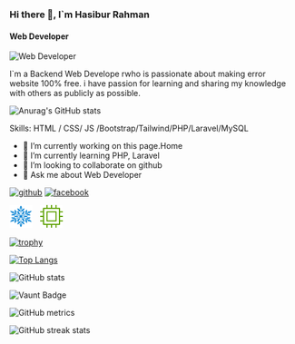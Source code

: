### Hi there 👋, I`m Hasibur Rahman
#### Web Developer
![Web Developer](https://arturssmirnovs.github.io/github-profile-readme-generator/images/banner.png)

I`m a Backend Web Develope rwho is passionate about making error website 100% free. i have passion for learning and sharing my knowledge with others as publicly as possible. 

![Anurag's GitHub stats](https://github-readme-stats.vercel.app/api?username=anuraghazra&show_icons=true&theme=radical)

Skills:  HTML / CSS/ JS /Bootstrap/Tailwind/PHP/Laravel/MySQL 

- 🔭 I’m currently working on this page.Home 
- 🌱 I’m currently learning PHP, Laravel 
- 👯 I’m looking to collaborate on github 
- 💬 Ask me about Web Developer 


[<img src='https://cdn.jsdelivr.net/npm/simple-icons@3.0.1/icons/github.svg' alt='github' height='40'>](https://github.com/emon21)  [<img src='https://cdn.jsdelivr.net/npm/simple-icons@3.0.1/icons/facebook.svg' alt='facebook' height='40'>](https://www.facebook.com/https://www.facebook.com/emoncse21)  

<a href='https://archiveprogram.github.com/'><img src='https://raw.githubusercontent.com/acervenky/animated-github-badges/master/assets/acbadge.gif' width='40' height='40'></a> <a href='https://docs.github.com/en/developers'><img src='https://raw.githubusercontent.com/acervenky/animated-github-badges/master/assets/devbadge.gif' width='40' height='40'></a> 

[![trophy](https://github-profile-trophy.vercel.app/?username=emon21)](https://github.com/ryo-ma/github-profile-trophy)

[![Top Langs](https://github-readme-stats.vercel.app/api/top-langs/?username=emon21)](https://github.com/anuraghazra/github-readme-stats)

![GitHub stats](https://github-readme-stats.vercel.app/api?username=emon21&show_icons=true&count_private=true)  

![Vaunt Badge](https://api.vaunt.dev/v1/github/entities/emon21/contributions?format=svg&private=true)  

![GitHub metrics](https://metrics.lecoq.io/emon21)  

![GitHub streak stats](https://streak-stats.demolab.com/?user=emon21)  

